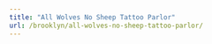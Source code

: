 ```yaml
---
title: "All Wolves No Sheep Tattoo Parlor"
url: /brooklyn/all-wolves-no-sheep-tattoo-parlor/
---
```

